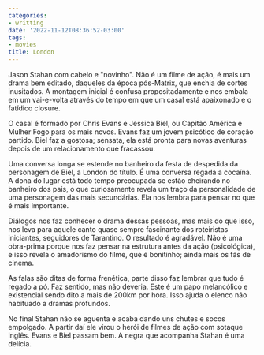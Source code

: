 ```yaml
---
categories:
- writting
date: '2022-11-12T08:36:52-03:00'
tags:
- movies
title: London
---
```


Jason Stahan com cabelo e "novinho". Não é um filme de ação, é mais um drama bem editado, daqueles da época pós-Matrix, que enchia de cortes inusitados. A montagem inicial é confusa propositadamente e nos embala em um vai-e-volta através do tempo em que um casal está apaixonado e o fatídico closure.

O casal é formado por Chris Evans e Jessica Biel, ou Capitão América e Mulher Fogo para os mais novos. Evans faz um jovem psicótico de coração partido. Biel faz a gostosa; sensata, ela está pronta para novas aventuras depois de um relacionamento que fracassou.

Uma conversa longa se estende no banheiro da festa de despedida da personagem de Biel, a London do título. É uma conversa regada a cocaína. A dona do lugar está todo tempo preocupada se estão cheirando no banheiro dos pais, o que curiosamente revela um traço da personalidade de uma personagem das mais secundárias. Ela nos lembra para pensar no que é mais importante.

Diálogos nos faz conhecer o drama dessas pessoas, mas mais do que isso, nos leva para aquele canto quase sempre fascinante dos roteiristas iniciantes, seguidores de Tarantino. O resultado é agradável. Não é uma obra-prima porque nos faz pensar na estrutura antes da ação (psicológica), e isso revela o amadorismo do filme, que é bonitinho; ainda mais os fãs de cinema.

As falas são ditas de forma frenética, parte disso faz lembrar que tudo é regado a pó. Faz sentido, mas não deveria. Este é um papo melancólico e existencial sendo dito a mais de 200km por hora. Isso ajuda o elenco não habituado a dramas profundos.

No final Stahan não se aguenta e acaba dando uns chutes e socos empolgado. A partir daí ele virou o herói de filmes de ação com sotaque inglês. Evans e Biel passam bem. A negra que acompanha Stahan é uma delícia.

